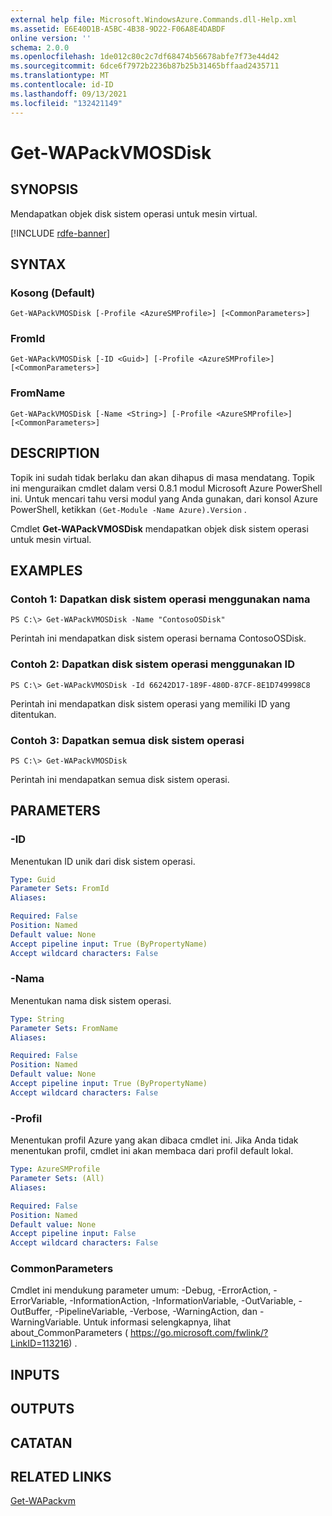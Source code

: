 ```yaml
---
external help file: Microsoft.WindowsAzure.Commands.dll-Help.xml
ms.assetid: E6E40D1B-A5BC-4B38-9D22-F06A8E4DABDF
online version: ''
schema: 2.0.0
ms.openlocfilehash: 1de012c80c2c7df68474b56678abfe7f73e44d42
ms.sourcegitcommit: 6dce6f7972b2236b87b25b31465bffaad2435711
ms.translationtype: MT
ms.contentlocale: id-ID
ms.lasthandoff: 09/13/2021
ms.locfileid: "132421149"
---
```

# Get-WAPackVMOSDisk

## SYNOPSIS
Mendapatkan objek disk sistem operasi untuk mesin virtual.

[!INCLUDE [rdfe-banner](../../includes/rdfe-banner.md)]

## SYNTAX

### Kosong (Default)
```
Get-WAPackVMOSDisk [-Profile <AzureSMProfile>] [<CommonParameters>]
```

### FromId
```
Get-WAPackVMOSDisk [-ID <Guid>] [-Profile <AzureSMProfile>] [<CommonParameters>]
```

### FromName
```
Get-WAPackVMOSDisk [-Name <String>] [-Profile <AzureSMProfile>] [<CommonParameters>]
```

## DESCRIPTION
Topik ini sudah tidak berlaku dan akan dihapus di masa mendatang.
Topik ini menguraikan cmdlet dalam versi 0.8.1 modul Microsoft Azure PowerShell ini.
Untuk mencari tahu versi modul yang Anda gunakan, dari konsol Azure PowerShell, ketikkan `(Get-Module -Name Azure).Version` .

Cmdlet **Get-WAPackVMOSDisk** mendapatkan objek disk sistem operasi untuk mesin virtual.

## EXAMPLES

### Contoh 1: Dapatkan disk sistem operasi menggunakan nama
```
PS C:\> Get-WAPackVMOSDisk -Name "ContosoOSDisk"
```

Perintah ini mendapatkan disk sistem operasi bernama ContosoOSDisk.

### Contoh 2: Dapatkan disk sistem operasi menggunakan ID
```
PS C:\> Get-WAPackVMOSDisk -Id 66242D17-189F-480D-87CF-8E1D749998C8
```

Perintah ini mendapatkan disk sistem operasi yang memiliki ID yang ditentukan.

### Contoh 3: Dapatkan semua disk sistem operasi
```
PS C:\> Get-WAPackVMOSDisk
```

Perintah ini mendapatkan semua disk sistem operasi.

## PARAMETERS

### -ID
Menentukan ID unik dari disk sistem operasi.

```yaml
Type: Guid
Parameter Sets: FromId
Aliases:

Required: False
Position: Named
Default value: None
Accept pipeline input: True (ByPropertyName)
Accept wildcard characters: False
```

### -Nama
Menentukan nama disk sistem operasi.

```yaml
Type: String
Parameter Sets: FromName
Aliases:

Required: False
Position: Named
Default value: None
Accept pipeline input: True (ByPropertyName)
Accept wildcard characters: False
```

### -Profil
Menentukan profil Azure yang akan dibaca cmdlet ini.
Jika Anda tidak menentukan profil, cmdlet ini akan membaca dari profil default lokal.

```yaml
Type: AzureSMProfile
Parameter Sets: (All)
Aliases:

Required: False
Position: Named
Default value: None
Accept pipeline input: False
Accept wildcard characters: False
```

### CommonParameters
Cmdlet ini mendukung parameter umum: -Debug, -ErrorAction, -ErrorVariable, -InformationAction, -InformationVariable, -OutVariable, -OutBuffer, -PipelineVariable, -Verbose, -WarningAction, dan -WarningVariable. Untuk informasi selengkapnya, lihat about_CommonParameters ( https://go.microsoft.com/fwlink/?LinkID=113216) .

## INPUTS

## OUTPUTS

## CATATAN

## RELATED LINKS

[Get-WAPackvm](./Get-WAPackVM.md)


